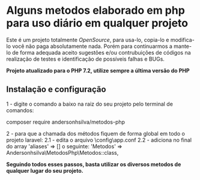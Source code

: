 # Alguns metodos elaborado em php para uso diário em qualquer projeto

Este é um projeto totalmente *OpenSource*, para usa-lo, copia-lo e modifica-lo você não paga absolutamente nada. Porém para continuarmos a mante-lo de forma adequada aceito sugestões e/ou contrubuições de códigos na realização de testes e identificação de possíveis falhas e BUGs.

**Projeto atualizado para o PHP 7.2, utilize sempre a última versão do PHP**

## Instalação e configuração

1 - digite o comando a baixo na raiz do seu projeto pelo terminal de comandos:

composer require andersonhsilva/metodos-php

2 - para que a chamada dos métodos fiquem de forma global em todo o projeto laravel:
2.1 - edita o arquivo \config\app.conf
2.2 - adiciona no final do array  'aliases' => [] o seguinte: 'Metodos' => Andersonhsilva\MetodosPhp\Metodos::class,

**Seguindo todos esses passos, basta utilizar os diversos metodos de qualquer lugar do seu projeto.**

